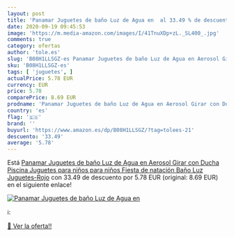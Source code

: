 ```yaml
---
layout: post
title: 'Panamar Juguetes de baño Luz de Agua en  al 33.49 % de descuento'
date: 2020-09-19 09:45:53
image: 'https://m.media-amazon.com/images/I/41TnuXDp+zL._SL400_.jpg'
comments: true
category: ofertas
author: 'tole.es'
slug: 'B08H1LLSGZ-es Panamar Juguetes de baño Luz de Agua en Aerosol Girar con...'
sku: 'B08H1LLSGZ-es'
tags: [ 'juguetes', ]
actualPrice: 5.78 EUR
currency: EUR
price: 5.78
comparePrice: 8.69 EUR
prodname: 'Panamar Juguetes de baño Luz de Agua en Aerosol Girar con Ducha Piscina Juguetes para niños para niños Fiesta de natación Baño Luz Juguetes-Rojo'
country: 'es'
flag: '🇪🇸'
brand: ''
buyurl: 'https://www.amazon.es/dp/B08H1LLSGZ/?tag=tolees-21'
descuento: '33.49'
average: '5.78'
---
```


Está [Panamar Juguetes de baño Luz de Agua en Aerosol Girar con Ducha Piscina Juguetes para niños para niños Fiesta de natación Baño Luz Juguetes-Rojo](https://www.amazon.es/dp/B08H1LLSGZ/?tag=tolees-21) con 33.49 de descuento por 5.78 EUR (original: 8.69 EUR) en el siguiente enlace!

[![Panamar Juguetes de baño Luz de Agua en ](https://m.media-amazon.com/images/I/41TnuXDp+zL._SL400_.jpg)](https://www.amazon.es/dp/B08H1LLSGZ/?tag=tolees-21)

ℹ️:


[🛒 Ver la oferta!!](https://www.amazon.es/dp/B08H1LLSGZ/?tag=tolees-21)
